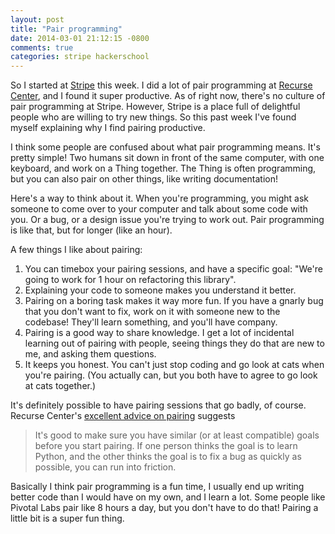 ```yaml
---
layout: post
title: "Pair programming"
date: 2014-03-01 21:12:15 -0800
comments: true
categories: stripe hackerschool
---
```


So I started at [Stripe](https://stripe.com/) this week. I did a lot
of pair programming at [Recurse Center](http://recurse.com), and I
found it super productive. As of right now, there's no culture of pair
programming at Stripe. However, Stripe is a place full of delightful
people who are willing to try new things. So this past week I've found
myself explaining why I find pairing productive.

I think some people are confused about what pair programming means.
It's pretty simple! Two humans sit down in front of the same computer,
with one keyboard, and work on a Thing together. The Thing is often
programming, but you can also pair on other things, like writing
documentation!

Here's a way to think about it. When you're programming, you might ask
someone to come over to your computer and talk about some code with
you. Or a bug, or a design issue you're trying to work out. Pair
programming is like that, but for longer (like an hour).

<!-- more -->

A few things I like about pairing:

1. You can timebox your pairing sessions, and have a specific goal:
   "We're going to work for 1 hour on refactoring this library".
1. Explaining your code to someone makes you understand it better.
1. Pairing on a boring task makes it way more fun. If you have a
   gnarly bug that you don't want to fix, work on it with someone new
   to the codebase! They'll learn something, and you'll have company.
1. Pairing is a good way to share knowledge. I get a lot of incidental
   learning out of pairing with people, seeing things they do that are
   new to me, and asking them questions.
1. It keeps you honest. You can't just stop coding and go look at cats
   when you're pairing. (You actually can, but you both have to agree
   to go look at cats together.)

It's definitely possible to have pairing sessions that go badly, of
course. Recurse Center's
[excellent advice on pairing](https://www.recurse.com/manual#sec-pairing)
suggests

> It's good to make sure you have similar (or at least compatible)
> goals before you start pairing. If one person thinks the goal is to
> learn Python, and the other thinks the goal is to fix a bug as
> quickly as possible, you can run into friction.

Basically I think pair programming is a fun time, I usually end up
writing better code than I would have on my own, and I learn a lot.
Some people like Pivotal Labs pair like 8 hours a day, but you don't
have to do that! Pairing a little bit is a super fun thing.

